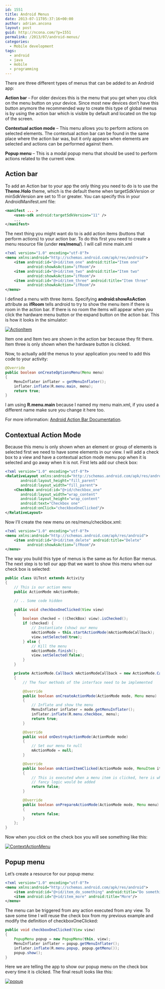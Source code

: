 ```yaml
---
id: 1551
title: Android Menus
date: 2013-07-11T05:37:16+00:00
author: adrian.ancona
layout: post
guid: http://ncona.com/?p=1551
permalink: /2013/07/android-menus/
categories:
  - Mobile development
tags:
  - android
  - java
  - mobile
  - programming
---
```

There are three different types of menus that can be added to an Android app:

**Action bar** &#8211; For older devices this is the menu that you get when you click on the menu button on your device. Since most new devices don&#8217;t have this button anymore the recommended way to create this type of global menus is by using the action bar which is visible by default and located on the top of the screen.

**Contextual action mode** &#8211; This menu allows you to perform actions on selected elements. The contextual action bar can be found in the same place where the action bar was, but it only appears when elements are selected and actions can be performed against them.

**Popup menu** &#8211; This is a modal popup menu that should be used to perform actions related to the current view.

<!--more-->

## Action bar

To add an Action bar to your app the only thing you need to do is to use the **Theme.Holo** theme, which is the default theme when targetSdkVersion or minSdkVersion are set to 11 or greater. You can specify this in your AndroidManifest.xml file:

```xml
<manifest ... >
    <uses-sdk android:targetSdkVersion="11" />
    ...
</manifest>
```

The next thing you might want do to is add action items (buttons that perform actions) to your action bar. To do this first you need to create a menu resource file (under **res/menu/**). I will call mine main.xml

```xml
<?xml version="1.0" encoding="utf-8"?>
<menu xmlns:android="http://schemas.android.com/apk/res/android">
    <item android:id="@+id/item_one" android:title="Item one"
          android:showAsAction="ifRoom"/>
    <item android:id="@+id/item_two" android:title="Item two"
          android:showAsAction="ifRoom"/>
    <item android:id="@+id/item_three" android:title="Item three"
          android:showAsAction="ifRoom"/>
</menu>
```

I defined a menu with three items. Specifying **android:showAsAction** attribute as **ifRoom** tells android to try to show the menu item if there is room in the action bar. If there is no room the items will appear when you click the hardware menu button or the expand button on the action bar. This is how it looks in the simulator:

[<img src="/images/posts/ActionItem.png" alt="ActionItem" />](/images/posts/ActionItem.png)

Item one and Item two are shown in the action bar because they fit there. Item three is only shown when the hardware button is clicked.

Now, to actually add the menus to your application you need to add this code to your activity:

```java
@Override
public boolean onCreateOptionsMenu(Menu menu)
{
    MenuInflater inflater = getMenuInflater();
    inflater.inflate(R.menu.main, menu);
    return true;
}
```

I am using **R.menu.main** because I named my menu main.xml, if you used a different name make sure you change it here too.

For more information: [Android Action Bar Documentation](http://developer.android.com/guide/topics/ui/actionbar.html "Action Bar").

## Contextual Action Mode

Because this menu is only shown when an element or group of elements is selected first we need to have some elements in our view. I will add a check box to a view and have a contextual action mode menu pop when it is selected and go away when it is not. First lets add our check box:

```xml
<?xml version="1.0" encoding="utf-8"?>
<RelativeLayout xmlns:android="http://schemas.android.com/apk/res/android"
       android:layout_height="fill_parent"
       android:layout_width="fill_parent">
    <CheckBox android:id="@+id/checkbox_one"
       android:layout_width="wrap_content"
       android:layout_height="wrap_content"
       android:text="Checkbox one"
       android:onClick="checkboxOneClicked"/>
</RelativeLayout>
```

Now I&#8217;ll create the new menu on res/menu/checkbox.xml:

```xml
<?xml version="1.0" encoding="utf-8"?>
<menu xmlns:android="http://schemas.android.com/apk/res/android">
    <item android:id="@+id/item_delete" android:title="Delete"
          android:showAsAction="ifRoom"/>
</menu>
```

The way you build this type of menus is the same as for Action Bar menus. The next step is to tell our app that we want to show this menu when our check box is selected:

```java
public class UiTest extends Activity
{
    // This is our action menu
    public ActionMode mActionMode;

    // .. Some code hidden

    public void checkboxOneClicked(View view)
    {
        boolean checked = ((CheckBox) view).isChecked();
        if (checked) {
            // Instantiate (show) our menu
            mActionMode = this.startActionMode(mActionModeCallback);
            view.setSelected(true);
        } else {
            // Kill the menu
            mActionMode.finish();
            view.setSelected(false);
        }
    }

    private ActionMode.Callback mActionModeCallback = new ActionMode.Callback()
    {
        // The four methods of the interface need to be implemented

        @Override
        public boolean onCreateActionMode(ActionMode mode, Menu menu)
        {
            // Inflate and show the menu
            MenuInflater inflater = mode.getMenuInflater();
            inflater.inflate(R.menu.checkbox, menu);
            return true;
        }

        @Override
        public void onDestroyActionMode(ActionMode mode)
        {
            // Set our menu to null
            mActionMode = null;
        }

        @Override
        public boolean onActionItemClicked(ActionMode mode, MenuItem item)
        {
            // This is executed when a menu item is clicked, here is where
            // fancy logic would be added
            return false;
        }

        @Override
        public boolean onPrepareActionMode(ActionMode mode, Menu menu)
        {
            return false;
        }
    };
}
```

Now when you click on the check box you will see something like this:

[<img src="/images/posts/ContextActionMenu.png" alt="ContextActionMenu" />](/images/posts/ContextActionMenu.png)

## Popup menu

Let&#8217;s create a resource for our popup menu:

```xml
<?xml version="1.0" encoding="utf-8"?>
<menu xmlns:android="http://schemas.android.com/apk/res/android">
    <item android:id="@+id/item_do_something" android:title="Do something"/>
    <item android:id="@+id/item_more" android:title="More"/>
</menu>
```

The menu can be triggered from any action executed from any view. To save some time I will reuse the check box from my previous example and modify the definition of checkboxOneClicked:

```java
public void checkboxOneClicked(View view)
{
    PopupMenu popup = new PopupMenu(this, view);
    MenuInflater inflater = popup.getMenuInflater();
    inflater.inflate(R.menu.popup, popup.getMenu());
    popup.show();
}
```

Here we are telling the app to show our popup menu on the check box every time it is clicked. The final result looks like this:

[<img src="/images/posts/popup.png" alt="popup" />](/images/posts/popup.png)
